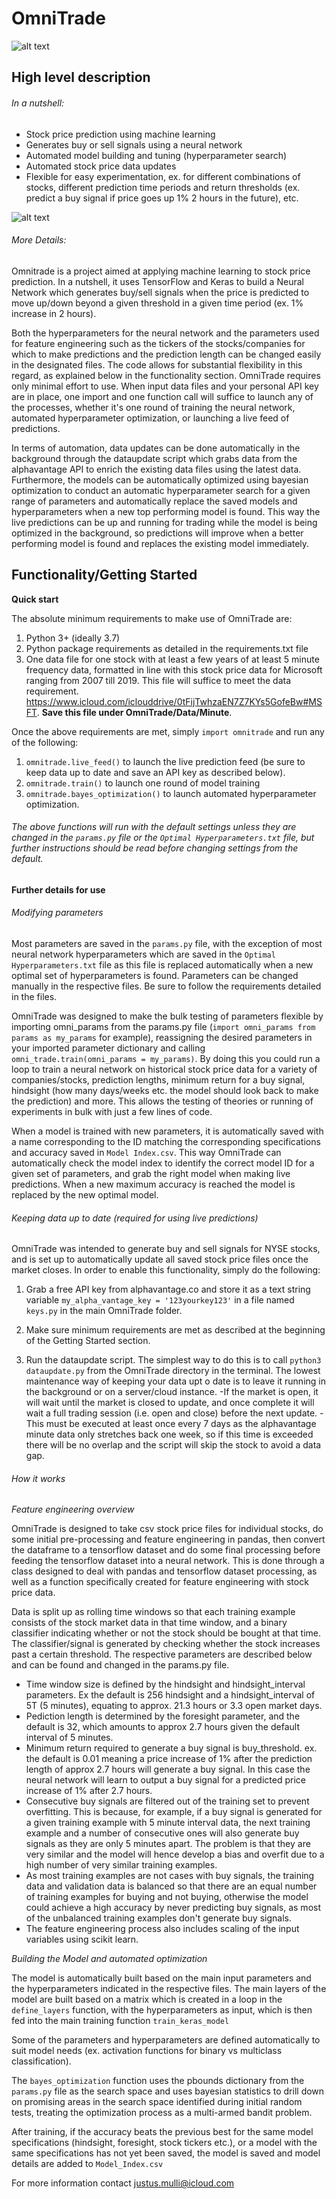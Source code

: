# OmniTrade

![alt text](https://github.com/justinmulli/OmniTrade/blob/master/readme%20images/logo.png)

## High level description ##

###### In a nutshell: ######
* Stock price prediction using machine learning
* Generates buy or sell signals using a neural network
* Automated model building and tuning (hyperparameter search)
* Automated stock price data updates
* Flexible for easy experimentation, ex. for different combinations of stocks, different prediction time periods and return thresholds (ex. predict a buy signal if price goes up 1% 2 hours in the future), etc.

![alt text](https://github.com/justinmulli/OmniTrade/blob/master/readme%20images/Basic%20overview%20flowchart.jpg)

###### More Details: ######

Omnitrade is a project aimed at applying machine learning to stock price prediction. In a nutshell, it uses TensorFlow and Keras to build a Neural Network which generates buy/sell signals when the price is predicted to move up/down beyond a given threshold in a given time period (ex. 1% increase in 2 hours).

Both the hyperparameters for the neural network and the parameters used for feature engineering such as the tickers of the stocks/companies for which to make predictions and the prediction length can be changed easily in the designated files. The code allows for substantial flexibility in this regard, as explained below in the functionality section. OmniTrade requires only minimal effort to use. When input data files and your personal API key are in place, one import and one function call will suffice to launch any of the processes, whether it's one round of training the neural network, automated hyperparameter optimization, or launching a live feed of predictions.

In terms of automation, data updates can be done automatically in the background through the dataupdate script which grabs data from the alphavantage API to enrich the existing data files using the latest data. Furthermore, the models can be automatically optimized using bayesian optimization to conduct an automatic hyperparameter search for a given range of parameters and automatically replace the saved models and hyperparameters when a new top performing model is found. This way the live predictions can be up and running for trading while the model is being optimized in the background, so predictions will improve when a better performing model is found and replaces the existing model immediately.

## Functionality/Getting Started ##

**Quick start**

The absolute minimum requirements to make use of OmniTrade are:

1. Python 3+ (ideally 3.7)
2. Python package requirements as detailed in the requirements.txt file
3. One data file for one stock with at least a few years of at least 5 minute frequency data, formatted in line with this stock price data for Microsoft ranging from 2007 till 2019. This file will suffice to meet the data requirement. https://www.icloud.com/iclouddrive/0tFijTwhzaEN7Z7KYs5GofeBw#MSFT. **Save this file under OmniTrade/Data/Minute**.

Once the above requirements are met, simply `import omnitrade` and run any of the following:
1. `omnitrade.live_feed()` to launch the live prediction feed (be sure to keep data up to date and save an API key as described below).
2. `omnitrade.train()` to launch one round of model training
3. `omnitrade.bayes_optimization()` to launch automated hyperparameter optimization.

###### The above functions will run with the default settings unless they are changed in the `params.py` file or the `Optimal Hyperparameters.txt` file, but further instructions should be read before changing settings from the default. ######

**Further details for use**

###### Modifying parameters ######

Most parameters are saved in the `params.py` file, with the exception of most neural network hyperparameters which are saved in the `Optimal Hyperparameters.txt` file as this file is replaced automatically when a new optimal set of hyperparameters is found. Parameters can be changed manually in the respective files. Be sure to follow the requirements detailed in the files.

OmniTrade was designed to make the bulk testing of parameters flexible by importing omni_params from the params.py file (`import omni_params from params as my_params` for example), reassigning the desired parameters in your imported parameter dictionary and calling `omni_trade.train(omni_params = my_params)`. By doing this you could run a loop to train a neural network on historical stock price data for a variety of companies/stocks, prediction lengths, minimum return for a buy signal, hindsight (how many days/weeks etc. the model should look back to make the prediction) and more. This allows the testing of theories or running of experiments in bulk with just a few lines of code.

When a model is trained with new parameters, it is automatically saved with a name corresponding to the ID matching the corresponding specifications and accuracy saved in `Model Index.csv`. This way OmniTrade can automatically check the model index to identify the correct model ID for a given set of parameters, and grab the right model when making live predictions. When a new maximum accuracy is reached the model is replaced by the new optimal model.

###### Keeping data up to date (required for using live predictions) ######

OmniTrade was intended to generate buy and sell signals for NYSE stocks, and is set up to automatically update all saved stock price files once the market closes. In order to enable this functionality, simply do the following:

1. Grab a free API key from alphavantage.co and store it as a text string variable `my_alpha_vantage_key = '123yourkey123'` in a file named `keys.py` in the main OmniTrade folder. 

2. Make sure minimum requirements are met as described at the beginning of the Getting Started section.

3. Run the dataupdate script. The simplest way to do this is to call `python3 dataupdate.py` from the OmniTrade directory in the terminal. The lowest maintenance way of keeping your data upt o date is to leave it running in the background or on a server/cloud instance.
  -If the market is open, it will wait until the market is closed to update, and once complete it will wait a full trading session (i.e. open and close) before the next update.
  -This must be executed at least once every 7 days as the alphavantage minute data only stretches back one week, so if this time is exceeded there will be no overlap and the script will skip the stock to avoid a data gap.
  
###### How it works ######

*Feature engineering overview*

OmniTrade is designed to take csv stock price files for individual stocks, do some initial pre-processing and feature engineering in pandas, then convert the dataframe to a tensorflow dataset and do some final processing before feeding the tensorflow dataset into a neural network. This is done through a class designed to deal with pandas and tensorflow dataset processing, as well as a function specifically created for feature engineering with stock price data.

Data is split up as rolling time windows so that each training example consists of the stock market data in that time window, and a binary classifier indicating whether or not the stock should be bought at that time. The classifier/signal is generated by checking whether the stock increases past a certain threshold. The respective parameters are described below and can be found and changed in the params.py file.

* Time window size is defined by the hindsight and hindsight_interval parameters. Ex the default is 256 hindsight and a hindsight_interval of 5T (5 minutes), equating to approx. 21.3 hours or 3.3 open market days.
* Pediction length is determined by the foresight parameter, and the default is 32, which amounts to approx 2.7 hours given the default interval of 5 minutes.
* Minimum return required to generate a buy signal is buy_threshold. ex. the default is 0.01 meaning a price increase of 1% after the prediction length of approx 2.7 hours will generate a buy signal. In this case the neural network will learn to output a buy signal for a predicted price increase of 1% after 2.7 hours.
* Consecutive buy signals are filtered out of the training set to prevent overfitting. This is because, for example, if a buy signal is generated for a given training example with 5 minute interval data, the next training example and a number of consecutive ones will also generate buy signals as they are only 5 minutes apart. The problem is that they are very similar and the model will hence develop a bias and overfit due to a high number of very similar training examples.
* As most training examples are not cases with buy signals, the training data and validation data is balanced so that there are an equal number of training examples for buying and not buying, otherwise the model could achieve a high accuracy by never predicting buy signals, as most of the unbalanced training examples don't generate buy signals.
* The feature engineering process also includes scaling of the input variables using scikit learn.
 
 *Building the Model and automated optimization*
 
The model is automatically built based on the main input parameters and the hyperparameters indicated in the respective files. The main layers of the model are built based on a matrix which is created in a loop in the `define_layers` function, with the hyperparameters as input, which is then fed into the main training function `train_keras_model`

Some of the parameters and hyperparameters are defined automatically to suit model needs (ex. activation functions for binary vs multiclass classification).

The `bayes_optimization` function uses the pbounds dictionary from the `params.py` file as the search space and uses bayesian statistics to drill down on promising areas in the search space identified during initial random tests, treating the optimization process as a multi-armed bandit problem.

After training, if the accuracy beats the previous best for the same model specifications (hindsight, foresight, stock tickers etc.), or a model with the same specifications has not yet been saved, the model is saved and model details are added to `Model_Index.csv`

For more information contact justus.mulli@icloud.com
 
 


